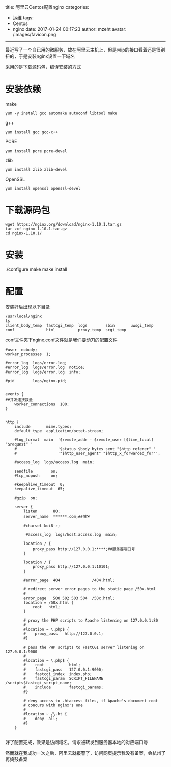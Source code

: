 title: 阿里云Centos配置nginx
categories: 
  - 运维
tags:
  - Centos
  - nginx
date: 2017-01-24 00:17:23
author: mzeht
avatar: /images/favicon.png
---

最近写了一个自已用的微服务，放在阿里云主机上，但是带ip的接口看着还是很别扭的，于是安装nginx设置一下域名
<!-- more -->

采用的是下载源码包，编译安装的方式
# 安装依赖
make

```
yum -y install gcc automake autoconf libtool make
```

g++

```
yum install gcc gcc-c++
```

PCRE

```
yum install pcre pcre-devel
```
zlib

```
yum install zlib zlib-devel
```

OpenSSL

```
yum install openssl openssl-devel
```

# 下载源码包

```
wget https://nginx.org/download/nginx-1.10.1.tar.gz
tar zxf nginx-1.10.1.tar.gz
cd nginx-1.10.1/
```

# 安装
./configure
make
make install

# 配置
安装好后出现以下目录
```
/usr/local/nginx
ls
client_body_temp  fastcgi_temp  logs        sbin       uwsgi_temp
conf              html          proxy_temp  scgi_temp
```

conf文件夹下nginx.conf文件就是我们要动刀的配置文件

```
#user  nobody;
worker_processes  1;

#error_log  logs/error.log;
#error_log  logs/error.log  notice;
#error_log  logs/error.log  info;

#pid        logs/nginx.pid;


events {
##并发连接数量
    worker_connections  100;
}


http {
    include       mime.types;
    default_type  application/octet-stream;

    #log_format  main  '$remote_addr - $remote_user [$time_local] "$request" '
    #                  '$status $body_bytes_sent "$http_referer" '
    #                  '"$http_user_agent" "$http_x_forwarded_for"';

    #access_log  logs/access.log  main;

    sendfile        on;
    #tcp_nopush     on;

    #keepalive_timeout  0;
    keepalive_timeout  65;

    #gzip  on;

    server {
        listen       80;
        server_name  ******.com;##域名

        #charset koi8-r;
        
         #access_log  logs/host.access.log  main;

        location / {
            proxy_pass http://127.0.0.1:****;##服务器端口号
        }

        location / {
            proxy_pass http://127.0.0.1:10101;
        }

        #error_page  404              /404.html;

        # redirect server error pages to the static page /50x.html
        #
        error_page   500 502 503 504  /50x.html;
        location = /50x.html {
            root   html;
        }

        # proxy the PHP scripts to Apache listening on 127.0.0.1:80
        #
        #location ~ \.php$ {
        #    proxy_pass   http://127.0.0.1;
        #}

        # pass the PHP scripts to FastCGI server listening on 127.0.0.1:9000
        #
        #location ~ \.php$ {
        #    root           html;
        #    fastcgi_pass   127.0.0.1:9000;
        #    fastcgi_index  index.php;
        #    fastcgi_param  SCRIPT_FILENAME  /scripts$fastcgi_script_name;
        #    include        fastcgi_params;
        #}

        # deny access to .htaccess files, if Apache's document root
        # concurs with nginx's one
        #
        #location ~ /\.ht {
        #    deny  all;
        #}
    }


```


好了配置完成，效果是访问域名，请求被转发到服务器本地的对应端口号

然而就在我成功一次之后，阿里云就报警了，访问网页提示我没有备案，会杭州了再捣鼓备案






